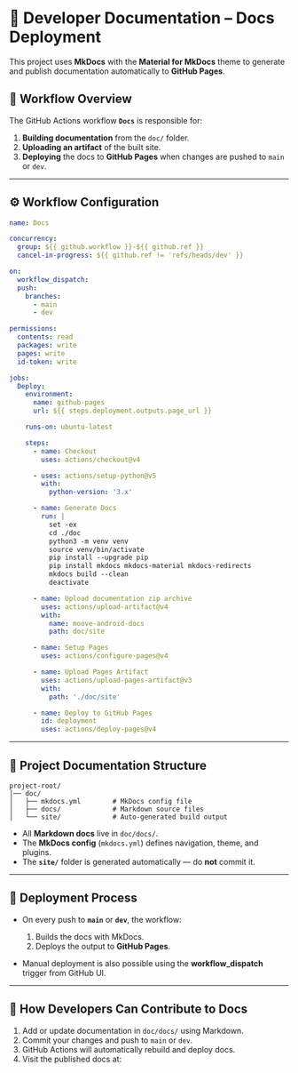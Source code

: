 

# 📖 Developer Documentation – Docs Deployment

This project uses **MkDocs** with the **Material for MkDocs** theme to generate and publish documentation automatically to **GitHub Pages**.

## 🔄 Workflow Overview

The GitHub Actions workflow **`Docs`** is responsible for:

1. **Building documentation** from the `doc/` folder.
2. **Uploading an artifact** of the built site.
3. **Deploying** the docs to **GitHub Pages** when changes are pushed to `main` or `dev`.

---

## ⚙️ Workflow Configuration

```yaml
name: Docs

concurrency:
  group: ${{ github.workflow }}-${{ github.ref }}
  cancel-in-progress: ${{ github.ref != 'refs/heads/dev' }}

on:
  workflow_dispatch:
  push:
    branches:
      - main
      - dev

permissions:
  contents: read
  packages: write
  pages: write
  id-token: write

jobs:
  Deploy:
    environment:
      name: github-pages
      url: ${{ steps.deployment.outputs.page_url }}

    runs-on: ubuntu-latest

    steps:
      - name: Checkout
        uses: actions/checkout@v4

      - uses: actions/setup-python@v5
        with:
          python-version: '3.x'

      - name: Generate Docs
        run: |
          set -ex
          cd ./doc
          python3 -m venv venv
          source venv/bin/activate
          pip install --upgrade pip
          pip install mkdocs mkdocs-material mkdocs-redirects
          mkdocs build --clean
          deactivate

      - name: Upload documentation zip archive
        uses: actions/upload-artifact@v4
        with:
          name: moove-android-docs
          path: doc/site

      - name: Setup Pages
        uses: actions/configure-pages@v4

      - name: Upload Pages Artifact
        uses: actions/upload-pages-artifact@v3
        with:
          path: './doc/site'

      - name: Deploy to GitHub Pages
        id: deployment
        uses: actions/deploy-pages@v4
```

---

## 📂 Project Documentation Structure

```
project-root/
│── doc/
│   ├── mkdocs.yml        # MkDocs config file
│   ├── docs/             # Markdown source files
│   └── site/             # Auto-generated build output
```

* All **Markdown docs** live in `doc/docs/`.
* The **MkDocs config** (`mkdocs.yml`) defines navigation, theme, and plugins.
* The **`site/`** folder is generated automatically — do **not** commit it.

---

## 🚀 Deployment Process

* On every push to **`main`** or **`dev`**, the workflow:

  1. Builds the docs with MkDocs.
  2. Deploys the output to **GitHub Pages**.
* Manual deployment is also possible using the **workflow\_dispatch** trigger from GitHub UI.

---

## 📎 How Developers Can Contribute to Docs

1. Add or update documentation in `doc/docs/` using Markdown.
2. Commit your changes and push to `main` or `dev`.
3. GitHub Actions will automatically rebuild and deploy docs.
4. Visit the published docs at:


